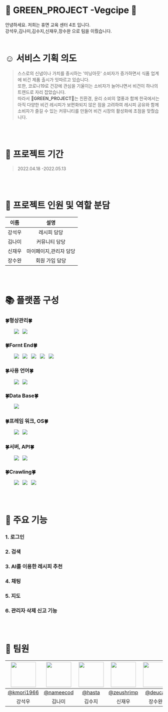 # :herb: GREEN_PROJECT -Vegcipe :herb:


안녕하세요. 저희는 휴면 교육 센터 4조 입니다.<br>
강석우,김나미,김수지,신재우,장수완 으로 팀을 이뤘습니다.
<br>
<br>

# :relaxed: 서비스 기획 의도
> 스스로의 신념이나 가치를 중시하는 '미닝아웃' 소비자가 증가하면서 식품 업계에 비건 제품 출시가 잇따르고 있습니다.<br>
> 또한, 코로나19로 건강에 관심을 기울이는 소비자가 늘어나면서 비건이 하나의 트렌드로 자리 잡았습니다.<br>
> 따라서 :herb:**GREEN_PROJECT**:herb:는 친환경, 윤리 소비의 열풍과 함께 한국에서는 아직 다양한 비건 레시피가 보편화되지 않은 점을 고려하여 
> 레시피 공유와 함께 소비자가 즐길 수 있는 커뮤니티를 만들어 비건 시장의 활성화에 초점을 맞췄습니다.
<br>
<br>

# :calendar: 프로젝트 기간

>2022.04.18 -2022.05.13

<br>
<br>

# :raising_hand: 프로젝트 인원 및 역할 분담
|이름|설명|
|:------:|:---:|
|강석우|레시피 담당|
|김나미|커뮤니티 담당|
|신재우|마이페이지,관리자 담당|
|장수완|회원 가입 담당|

<br>
<br>

# :books: 플랫폼 구성

### :four_leaf_clover:형상관리:four_leaf_clover:
&nbsp;&nbsp;&nbsp;&nbsp;&nbsp;&nbsp;&nbsp;<img src="https://img.shields.io/badge/-GitHub-181717?style=flat&logo=GitHub&logoColor=white">
&nbsp;&nbsp;<img src="https://img.shields.io/badge/-Git-F05032?style=flat&logo=Git&logoColor=white"><br>
  
### :four_leaf_clover:Fornt End:four_leaf_clover:
&nbsp;&nbsp;&nbsp;&nbsp;&nbsp;&nbsp;&nbsp;<img src="https://img.shields.io/badge/-JavaScript-F7DF1E?style=flat&logo=JavaScript&logoColor=white">
&nbsp;&nbsp;<img src="https://img.shields.io/badge/-HTML5-E34F26?style=flat&logo=HTML5&logoColor=white">
&nbsp;&nbsp;<img src="https://img.shields.io/badge/-CSS3-1572B6?style=flat&logo=CSS3&logoColor=white">
&nbsp;&nbsp;<img src="https://img.shields.io/badge/-jQuery-0769AD?style=flat&logo=jQuery&logoColor=white">
&nbsp;&nbsp;<img src="https://img.shields.io/badge/-Bootstrap-7952B3?style=flat&logo=Bootstrap&logoColor=white"><br>

### :four_leaf_clover:사용 언어:four_leaf_clover:
&nbsp;&nbsp;&nbsp;&nbsp;&nbsp;&nbsp;&nbsp;<img src="https://img.shields.io/badge/-Python-3776AB?style=flat&logo=Python&logoColor=white">
&nbsp;&nbsp;<img src="https://img.shields.io/badge/-Java-007396?style=flat&logo=Java&logoColor=white"><br>

### :four_leaf_clover:Data Base:four_leaf_clover:
&nbsp;&nbsp;&nbsp;&nbsp;&nbsp;&nbsp;&nbsp;<img src="https://img.shields.io/badge/-Oracle-F80000?style=flat&logo=Oracle&logoColor=white"><br>

### :four_leaf_clover:프레임 워크, OS:four_leaf_clover:
&nbsp;&nbsp;&nbsp;&nbsp;&nbsp;&nbsp;&nbsp;<img src="https://img.shields.io/badge/-Spring-6DB33F?style=flat&logo=Spring&logoColor=white">
&nbsp;&nbsp;<img src="https://img.shields.io/badge/-Windows-0078D6?style=flat&logo=Windows&logoColor=white"><br>


### :four_leaf_clover:서버, API:four_leaf_clover:
&nbsp;&nbsp;&nbsp;&nbsp;&nbsp;&nbsp;&nbsp;<img src="https://img.shields.io/badge/-Apache Tomcat-F8DC75?style=flat&logo=Apache Tomcat&logoColor=white">
&nbsp;&nbsp;<img src="https://img.shields.io/badge/-Kakao-FFCD00?style=flat&logo=Kakao&logoColor=white"><br>


### :four_leaf_clover:Crawling:four_leaf_clover:
&nbsp;&nbsp;&nbsp;&nbsp;&nbsp;&nbsp;&nbsp;<img src="https://img.shields.io/badge/-Jupyter-F37626?style=flat&logo=Jupyter&logoColor=white">
&nbsp;&nbsp;<img src="https://img.shields.io/badge/-Anaconda-44A833?style=flat&logo=Anaconda&logoColor=white">
&nbsp;&nbsp;<img src="https://img.shields.io/badge/-Selenium-43B02A?style=flat&logo=Selenium&logoColor=white"><br>

<br>
<br>

#  :key: 주요 기능
### 1. 로그인
### 2. 검색
### 3. AI를 이용한 레시피 추천
### 4. 채팅
### 5. 지도
### 6. 관리자 삭제 신고 기능

<br>
<br>

#  :seedling: 팀원

|<img src="https://avatars.githubusercontent.com/kmori1966"  width="80" height="80">|<img src="https://avatars.githubusercontent.com/nameecod"  width="80" height="80">|<img src="https://avatars.githubusercontent.com/hasta" width="80" height="80">|<img src="https://avatars.githubusercontent.com/zeushrimp"  width="80" height="80">|<img src="https://avatars.githubusercontent.com/deucal"  width="80" height="80">|
|:----:|:----:|:----:|:----:|:----:|
|[@kmori1966](https://github.com/kmori1966)|[@nameecod](https://github.com/nameecod)|[@hasta](https://github.com/hasta)|[@zeushrimp](https://github.com/zeushrimp)|[@deucal](https://github.com/deucal)|
|강석우|김나미|김수지|신재우|장수완|
